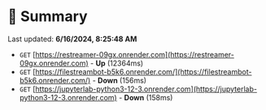 # 📖 Summary
Last updated: **6/16/2024, 8:25:48 AM**

- `GET` [https://restreamer-09gx.onrender.com](https://restreamer-09gx.onrender.com) - **Up** (12364ms)
- `GET` [https://filestreambot-b5k6.onrender.com/](https://filestreambot-b5k6.onrender.com/) - **Down** (156ms)
- `GET` [https://jupyterlab-python3-12-3.onrender.com](https://jupyterlab-python3-12-3.onrender.com) - **Down** (158ms)
